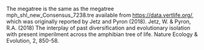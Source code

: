 The megatree is the same as the megatree mph_shl_new_Consensus_7238.tre available from https://data.vertlife.org/, which was originally reported by Jetz and Pyron (2018). 
Jetz, W. & Pyron, R.A. (2018) The interplay of past diversification and evolutionary isolation with present imperilment across the amphibian tree of life. Nature Ecology & Evolution, 2, 850-58.
